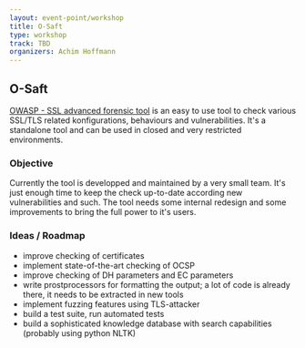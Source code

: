 ```yaml
---
layout: event-point/workshop
title: O-Saft
type: workshop
track: TBD
organizers: Achim Hoffmann
---
```


## O-Saft

[OWASP - SSL advanced forensic tool](https://www.owasp.org/index.php/O-Saft) is an easy to use tool to check various SSL/TLS related konfigurations, behaviours and vulnerabilities.
It's a standalone tool and can be used in closed and very restricted environments.


### Objective

Currently the tool is developped and maintained by a very small team. It's just enough time to keep the check up-to-date according new vulnerabilities and such.
The tool needs some internal redesign and some improvements to bring the full power to it's users.

### Ideas / Roadmap

- improve checking of certificates
- implement state-of-the-art checking of OCSP
- improve checking of DH parameters and EC parameters
- write prostprocessors for formatting the output; a lot of code is already there, it needs to be extracted in new tools
- implement fuzzing features using TLS-attacker
- build a test suite, run automated tests
- build a sophisticated knowledge database with search capabilities (probably using python NLTK)
